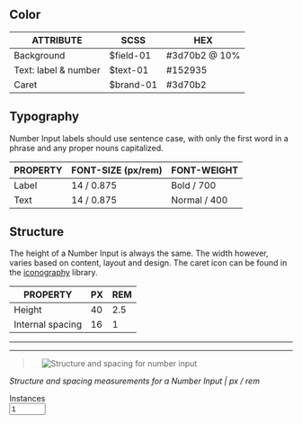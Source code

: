 ## Color

| ATTRIBUTE                | SCSS      | HEX           |
|----------------------|-----------|---------------|
| Background           | $field-01 | #3d70b2 @ 10% |
| Text: label & number | $text-01  | #152935       |
| Caret                | $brand-01 | #3d70b2       |

## Typography

Number Input labels should use sentence case, with only the first word in a phrase and any proper nouns capitalized.

| PROPERTY  | FONT-SIZE (px/rem)      | FONT-WEIGHT  |
|------------|-----------------|--------------|
| Label       | 14 / 0.875 | Bold / 700   |
| Text        | 14 / 0.875 | Normal / 400   |

## Structure

The height of a Number Input is always the same. The width however, varies based on content, layout and design. The caret icon can be found in the [iconography](/style/iconography/library) library.

| PROPERTY         | PX | REM |
|------------------|----|-----|
| Height           | 40 | 2.5 |
| Internal spacing | 16 | 1   |


---
***
> 
![Structure and spacing for number input](images/number-input-style-1.png)

_Structure and spacing measurements for a Number Input | px / rem_

<div data-insert-component="InteractiveSpec">
  <div class="bx--form-item">
    <label for="number-input" class="bx--label">Instances</label>
    <div data-numberinput class="bx--number">
      <input id="number-input" type="number" min="0" max="100" value="1">
      <div class="bx--number__controls">
        <svg class="up-icon" viewBox="0 -6 10 5" width="10" height="5" fill-rule="evenodd">
          <path d="M10 5L5 0 0 5z"></path>
        </svg>
        <svg class="down-icon" viewBox="0 6 10 5" width="10" height="5" fill-rule="evenodd">
          <path d="M10 0L5 5 0 0z"></path>
        </svg>
      </div>
    </div>
  </div>
</div>
